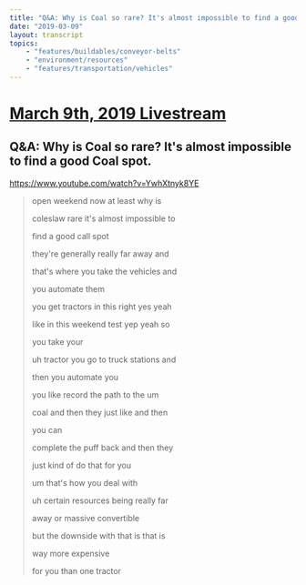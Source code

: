 ```yaml
---
title: "Q&A: Why is Coal so rare? It's almost impossible to find a good Coal spot."
date: "2019-03-09"
layout: transcript
topics:
    - "features/buildables/conveyor-belts"
    - "environment/resources"
    - "features/transportation/vehicles"
---
```

# [March 9th, 2019 Livestream](../2019-03-09.md)
## Q&A: Why is Coal so rare? It's almost impossible to find a good Coal spot.
https://www.youtube.com/watch?v=YwhXtnyk8YE
> open weekend now at least why is
> 
> coleslaw rare it's almost impossible to
> 
> find a good call spot
> 
> they're generally really far away and
> 
> that's where you take the vehicles and
> 
> you automate them
> 
> you get tractors in this right yes yeah
> 
> like in this weekend test yep yeah so
> 
> you take your
> 
> uh tractor you go to truck stations and
> 
> then you automate you
> 
> you like record the path to the um
> 
> coal and then they just like and then
> 
> you can
> 
> complete the puff back and then they
> 
> just kind of do that for you
> 
> um that's how you deal with
> 
> uh certain resources being really far
> 
> away or massive convertible
> 
> but the downside with that is that is
> 
> way more expensive
> 
> for you than one tractor
> 
